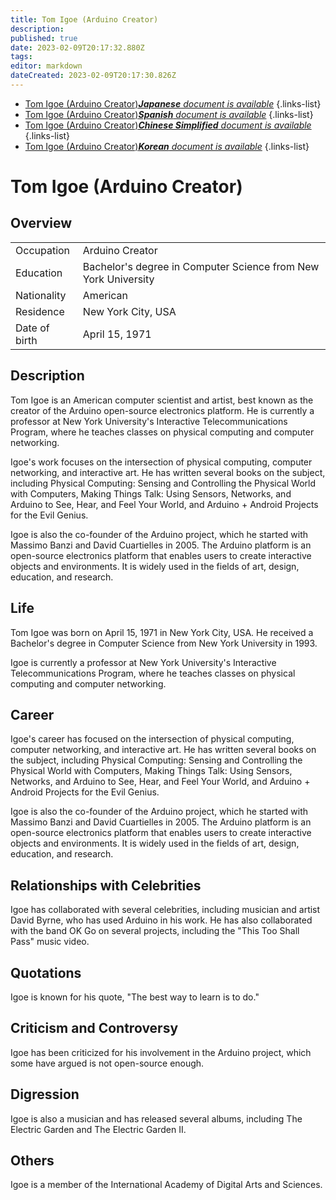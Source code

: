 ```yaml
---
title: Tom Igoe (Arduino Creator)
description: 
published: true
date: 2023-02-09T20:17:32.880Z
tags: 
editor: markdown
dateCreated: 2023-02-09T20:17:30.826Z
---
```


- [Tom Igoe (Arduino Creator)***Japanese** document is available*](/ja/Knowledge-base/Dictionary/Person/tom-igoe-arduino-creator)
{.links-list}
- [Tom Igoe (Arduino Creator)***Spanish** document is available*](/es/Knowledge-base/Dictionary/Person/tom-igoe-arduino-creator)
{.links-list}
- [Tom Igoe (Arduino Creator)***Chinese Simplified** document is available*](/zh/Knowledge-base/Dictionary/Person/tom-igoe-arduino-creator)
{.links-list}
- [Tom Igoe (Arduino Creator)***Korean** document is available*](/ko/Knowledge-base/Dictionary/Person/tom-igoe-arduino-creator)
{.links-list}


# Tom Igoe (Arduino Creator)

## Overview

|  |  |
|--|--|
| Occupation | Arduino Creator |
| Education | Bachelor's degree in Computer Science from New York University |
| Nationality | American |
| Residence | New York City, USA |
| Date of birth | April 15, 1971 |

## Description
Tom Igoe is an American computer scientist and artist, best known as the creator of the Arduino open-source electronics platform. He is currently a professor at New York University's Interactive Telecommunications Program, where he teaches classes on physical computing and computer networking.

Igoe's work focuses on the intersection of physical computing, computer networking, and interactive art. He has written several books on the subject, including Physical Computing: Sensing and Controlling the Physical World with Computers, Making Things Talk: Using Sensors, Networks, and Arduino to See, Hear, and Feel Your World, and Arduino + Android Projects for the Evil Genius.

Igoe is also the co-founder of the Arduino project, which he started with Massimo Banzi and David Cuartielles in 2005. The Arduino platform is an open-source electronics platform that enables users to create interactive objects and environments. It is widely used in the fields of art, design, education, and research.

## Life
Tom Igoe was born on April 15, 1971 in New York City, USA. He received a Bachelor's degree in Computer Science from New York University in 1993.

Igoe is currently a professor at New York University's Interactive Telecommunications Program, where he teaches classes on physical computing and computer networking.

## Career
Igoe's career has focused on the intersection of physical computing, computer networking, and interactive art. He has written several books on the subject, including Physical Computing: Sensing and Controlling the Physical World with Computers, Making Things Talk: Using Sensors, Networks, and Arduino to See, Hear, and Feel Your World, and Arduino + Android Projects for the Evil Genius.

Igoe is also the co-founder of the Arduino project, which he started with Massimo Banzi and David Cuartielles in 2005. The Arduino platform is an open-source electronics platform that enables users to create interactive objects and environments. It is widely used in the fields of art, design, education, and research.

## Relationships with Celebrities
Igoe has collaborated with several celebrities, including musician and artist David Byrne, who has used Arduino in his work. He has also collaborated with the band OK Go on several projects, including the "This Too Shall Pass" music video.

## Quotations
Igoe is known for his quote, "The best way to learn is to do."

## Criticism and Controversy
Igoe has been criticized for his involvement in the Arduino project, which some have argued is not open-source enough.

## Digression
Igoe is also a musician and has released several albums, including The Electric Garden and The Electric Garden II.

## Others
Igoe is a member of the International Academy of Digital Arts and Sciences.